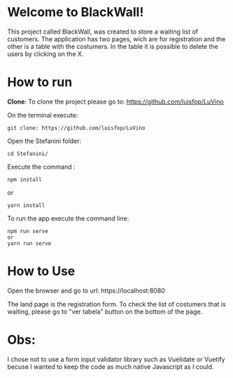 # Welcome to BlackWall!

  
This project called BlackWall, was created to store a waiting list of customers. The application has two pages, wich are for registration and the other is a table with the costumers.
In the table it is possible to delete the users by clicking on the X.



# How to run


**Clone**:
To clone the project please go to:
https://github.com/luisfop/LuVino

On the terminal execute: 

    git clone: https://github.com/luisfop/LuVino

Open the Stefanini folder:

    cd Stefanini/
    
Execute the command :

    npm install

   or

    yarn install


To run the app execute the command line:

    npm run serve
    or
    yarn run serve


# How to Use

Open the browser and go to url:
 https://localhost:8080

The land page is the registration form. To check the list of costumers that is waiting, please go to "ver tabela" button on the bottom of the page.




# Obs:

I chose not to use a form input validator library such as Vuelidate or Vuetify becuse I wanted to keep the code as much native Javascript as I could.